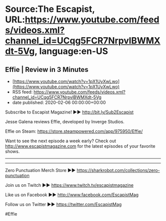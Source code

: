 # Source:The Escapist, URL:https://www.youtube.com/feeds/videos.xml?channel_id=UCqg5FCR7NrpvlBWMXdt-5Vg, language:en-US

## Effie | Review in 3 Minutes
 - [https://www.youtube.com/watch?v=1pX1UyXwLwo](https://www.youtube.com/watch?v=1pX1UyXwLwo)
 - RSS feed: https://www.youtube.com/feeds/videos.xml?channel_id=UCqg5FCR7NrpvlBWMXdt-5Vg
 - date published: 2020-02-06 00:00:00+00:00

Subscribe to Escapist Magazine! ►► http://bit.ly/Sub2Escapist

Jesse Galena reviews Effie, developed by Inverge Studios.

Effie on Steam: https://store.steampowered.com/app/975950/Effie/

Want to see the next episode a week early? Check out http://www.escapistmagazine.com for the latest episodes of your favorite shows.

---



---


Zero Punctuation Merch Store ►► https://sharkrobot.com/collections/zero-punctuation 

Join us on Twitch ►► https://www.twitch.tv/escapistmagazine 

Like us on Facebook ►► http://www.facebook.com/EscapistMag

Follow us on Twitter ►► https://twitter.com/EscapistMag

#Effie

